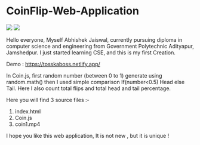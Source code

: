 # CoinFlip-Web-Application

<img src="https://user-images.githubusercontent.com/67130803/85091837-031cfa00-b206-11ea-9080-7ccb0a069ab5.jpg">
<img src="https://user-images.githubusercontent.com/67130803/85091829-00220980-b206-11ea-8f01-f1f2c69456d3.jpg">


Hello everyone, Myself Abhishek Jaiswal, currently pursuing diploma in computer science and engineering from Government Polytechnic Adityapur, Jamshedpur.
I just started learning CSE, and this is my first Creation.

Demo : https://tosskaboss.netlify.app/

In Coin.js, first random number (between 0 to 1) generate using random.math() then I used simple comparison If(number<0.5) Head else Tail.
Here I also count total flips and total head and tail percentage.


Here you will find 3 source files :-

1) index.html
2) Coin.js
3) coin1.mp4

I hope you like this web application,
It is not new , but it is unique ! 

